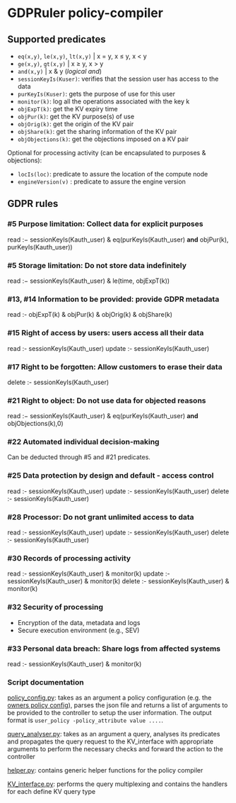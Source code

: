 # GDPRuler policy-compiler

## Supported predicates
- `eq(x,y)`, `le(x,y)`, `lt(x,y)` | x = y, x ≤ y, x < y 
- `ge(x,y)`, `gt(x,y)` | x ≥ y, x > y
- `and(x,y)` | x & y (*logical and*)
- `sessionKeyIs(Kuser)`: verifies that the session user has access to the data
- `purKeyIs(Kuser)`: gets the purpose of use for this user
- `monitor(k)`: log all the operations associated with the key k
- `objExpT(k)`: get the KV expiry time
- `objPur(k)`: get the KV purpose(s) of use
- `objOrig(k)`: get the origin of the KV pair
- `objShare(k)`: get the sharing information of the KV pair
- `objObjections(k)`: get the objections imposed on a KV pair

Optional for processing activity (can be encapsulated to purposes & objections):
- `locIs(loc)`: predicate to assure the location of the compute node
- `engineVersion(v)` : predicate to assure the engine version 

## GDPR rules

### #5 Purpose limitation: Collect data for explicit purposes
read :− sessionKeyIs(Kauth_user) & eq(purKeyIs(Kauth_user) **and** objPur(k), purKeyIs(Kauth_user))

### #5 Storage limitation: Do not store data indefinitely
read :− sessionKeyIs(Kauth_user) & le(time, objExpT(k))

### #13, #14 Information to be provided: provide GDPR metadata
read :- objExpT(k) & objPur(k) & objOrig(k) & objShare(k)

### #15 Right of access by users: users access all their data
read :- sessionKeyIs(Kauth_user)
update :- sessionKeyIs(Kauth_user)

### #17 Right to be forgotten: Allow customers to erase their data
delete :- sessionKeyIs(Kauth_user)

### #21 Right to object: Do not use data for objected reasons
read :− sessionKeyIs(Kauth_user) & eq(purKeyIs(Kauth_user) **and** objObjections(k),0)

### #22 Automated individual decision-making
Can be deducted through #5 and #21 predicates.

### #25 Data protection by design and default - access control
read :- sessionKeyIs(Kauth_user)
update :- sessionKeyIs(Kauth_user)
delete :- sessionKeyIs(Kauth_user)

### #28 Processor: Do not grant unlimited access to data
read :- sessionKeyIs(Kauth_user)
update :- sessionKeyIs(Kauth_user)
delete :- sessionKeyIs(Kauth_user)

### #30 Records of processing activity
read :- sessionKeyIs(Kauth_user) & monitor(k)
update :- sessionKeyIs(Kauth_user) & monitor(k)
delete :- sessionKeyIs(Kauth_user) & monitor(k)

### #32 Security of processing
- Encryption of the data, metadata and logs
- Secure execution environment (e.g., SEV)

### #33 Personal data breach: Share logs from affected systems
read :- sessionKeyIs(Kauth_user) & monitor(k)


### Script documentation

[policy_config.py](./policy_config.py): takes as an argument a policy configuration (e.g. the [owners policy config](../configs/owner_policy.json)), 
parses the json file and returns a list of arguments to be provided to the controller to setup the user information. The output format is
`user_policy -policy_attribute value ....`.

[query_analyser.py](./query_analyser.py): takes as an argument a query, analyses its predicates and propagates the query request to the KV_interface
with appropriate arguments to perform the necessary checks and forward the action to the controller

[helper.py](./helper.py): contains generic helper functions for the policy compiler

[KV_interface.py](./KV_interface.py): performs the query multiplexing and contains the handlers for each define KV query type